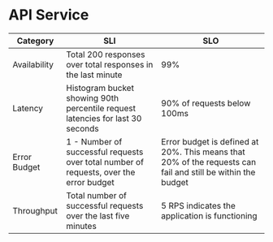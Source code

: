 # API Service

| Category     | SLI | SLO                                                                                                         |
|--------------|-----|-------------------------------------------------------------------------------------------------------------|
| Availability | Total 200 responses over total responses in the last minute | 99%                                                                                                         |
| Latency      | Histogram bucket showing 90th percentile request latencies for last 30 seconds | 90% of requests below 100ms                                                                                 |
| Error Budget | 1 - Number of successful requests over total number of requests, over the error budget | Error budget is defined at 20%. This means that 20% of the requests can fail and still be within the budget |
| Throughput   | Total number of successful requests over the last five minutes | 5 RPS indicates the application is functioning                                                              |
